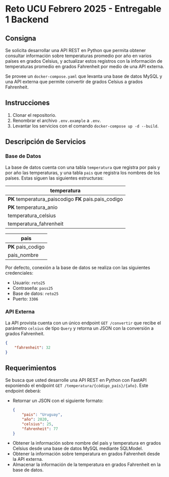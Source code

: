 # Reto UCU Febrero 2025 - Entregable 1 Backend

## Consigna

Se solicita desarrollar una API REST en Python que permita obtener consultar información sobre temperaturas promedio por año en varios países en grados Celsius, y actualizar estos registros con la información de temperaturas promedio en grados Fahrenheit por medio de una API externa.

Se provee un `docker-compose.yaml` que levanta una base de datos MySQL y una API externa que permite convertir de grados Celsius a grados Fahrenheit. 

## Instrucciones

1. Clonar el repositorio.
2. Renombrar el archivo `.env.example` a `.env`.
3. Levantar los servicios con el comando `docker-compose up -d --build`.

## Descripción de Servicios

### Base de Datos

La base de datos cuenta con una tabla `temperatura` que registra por pais y por año las temperaturas, y una tabla `pais` que registra los nombres de los países. Estas siguen las siguientes estructuras:

|temperatura|
|--------------|
|**PK** temperatura_paiscodigo **FK** pais.pais_codigo|
|**PK** temperatura_anio|
|temperatura_celsius|
|temperatura_fahrenheit|

|pais|
|------|
|**PK** pais_codigo|
|pais_nombre|

Por defecto, conexión a la base de datos se realiza con las siguientes credenciales:
- Usuario: `reto25`
- Contraseña: `pass25`
- Base de datos: `reto25`
- Puerto: `3306`

### API Externa

La API provista cuenta con un único endpoint `GET /convertir` que recibe el parámetro `celsius` de tipo `Query`  y retorna un JSON con la conversión a grados Fahrenheit.

```json
{
    "fahrenheit": 32
}
```

## Requerimientos

Se busca que usted desarrolle una API REST en Python con FastAPI exponiendo el endpoint `GET /temperatura/{código_país}/{año}`. Este endpoint deberá: 
- Retornar un JSON con el siguiente formato:
    ```json
    {
        "pais": "Uruguay",
        "año": 2020,
        "celsius": 25,
        "fahrenheit": 77
    }
    ```
- Obtener la información sobre nombre del país y temperatura en grados Celsius desde una base de datos MySQL mediante SQLModel.
- Obtener la información sobre temperatura en grados Fahrenheit desde la API externa.
- Almacenar la información de la temperatura en grados Fahrenheit en la base de datos.
